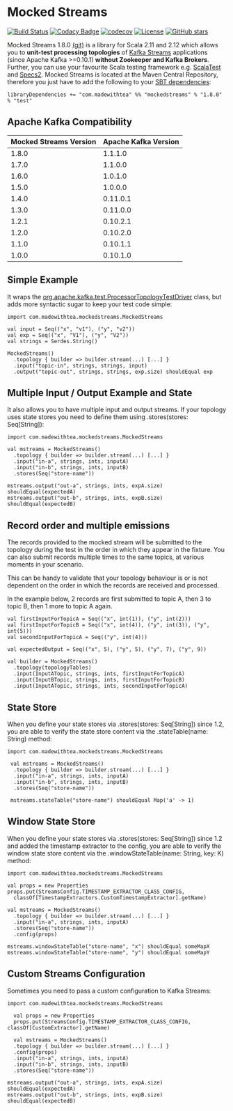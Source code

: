 # Mocked Streams 

[![Build Status](https://travis-ci.org/jpzk/mockedstreams.svg?branch=master)](https://travis-ci.org/jpzk/mockedstreams)   [![Codacy Badge](https://api.codacy.com/project/badge/Grade/8abac3d072e54fa3a13dc3da04754c7b)](https://www.codacy.com/app/jpzk/mockedstreams?utm_source=github.com&amp;utm_medium=referral&amp;utm_content=jpzk/mockedstreams&amp;utm_campaign=Badge_Grade)
[![codecov](https://codecov.io/gh/jpzk/mockedstreams/branch/master/graph/badge.svg)](https://codecov.io/gh/jpzk/mockedstreams) [![License](http://img.shields.io/:license-Apache%202-grey.svg)](http://www.apache.org/licenses/LICENSE-2.0.txt) [![GitHub stars](https://img.shields.io/github/stars/jpzk/mockedstreams.svg?style=flat)](https://github.com/jpzk/mockedstreams/stargazers) 


Mocked Streams 1.8.0 [(git)](https://github.com/jpzk/mockedstreams) is a library for Scala 2.11 and 2.12 which allows you to **unit-test processing topologies** of [Kafka Streams](https://kafka.apache.org/documentation#streams) applications (since Apache Kafka >=0.10.1) **without Zookeeper and Kafka Brokers**. Further, you can use your favourite Scala testing framework e.g. [ScalaTest](http://www.scalatest.org/) and [Specs2](https://etorreborre.github.io/specs2/). Mocked Streams is located at the Maven Central Repository, therefore you just have to add the following to your [SBT dependencies](http://www.scala-sbt.org/0.13/docs/Library-Dependencies.html):

    libraryDependencies += "com.madewithtea" %% "mockedstreams" % "1.8.0" % "test"

## Apache Kafka Compatibility

| Mocked Streams Version        | Apache Kafka Version           |
|------------- |-------------|
| 1.8.0      | 1.1.1.0 |
| 1.7.0      | 1.1.0.0 |
| 1.6.0      | 1.0.1.0 |
| 1.5.0      | 1.0.0.0 |
| 1.4.0      | 0.11.0.1 | 
| 1.3.0      | 0.11.0.0 | 
| 1.2.1      | 0.10.2.1 | 
| 1.2.0      | 0.10.2.0 | 
| 1.1.0      | 0.10.1.1 | 
| 1.0.0      | 0.10.1.0      |    


## Simple Example

It wraps the [org.apache.kafka.test.ProcessorTopologyTestDriver](https://github.com/apache/kafka/blob/trunk/streams/src/test/java/org/apache/kafka/test/ProcessorTopologyTestDriver.java) class, but adds more syntactic sugar to keep your test code simple:

    import com.madewithtea.mockedstreams.MockedStreams

    val input = Seq(("x", "v1"), ("y", "v2"))
    val exp = Seq(("x", "V1"), ("y", "V2"))
    val strings = Serdes.String()

    MockedStreams()
      .topology { builder => builder.stream(...) [...] }
      .input("topic-in", strings, strings, input)
      .output("topic-out", strings, strings, exp.size) shouldEqual exp

## Multiple Input / Output Example and State

It also allows you to have multiple input and output streams. If your topology uses state stores you need to define them using .stores(stores: Seq[String]):

    import com.madewithtea.mockedstreams.MockedStreams

    val mstreams = MockedStreams()
      .topology { builder => builder.stream(...) [...] }
      .input("in-a", strings, ints, inputA)
      .input("in-b", strings, ints, inputB)
      .stores(Seq("store-name"))

    mstreams.output("out-a", strings, ints, expA.size) shouldEqual(expectedA)
    mstreams.output("out-b", strings, ints, expB.size) shouldEqual(expectedB)

## Record order and multiple emissions

The records provided to the mocked stream will be submitted to the topology during the test in the order in which they appear in the fixture. You can also submit records multiple times to the same topics, at various moments in your scenario. 

This can be handy to validate that your topology behaviour is or is not dependent on the order in which the records are received and processed. 

In the example below, 2 records are first submitted to topic A, then 3 to topic B, then 1 more to topic A again. 

    val firstInputForTopicA = Seq(("x", int(1)), ("y", int(2)))
    val firstInputForTopicB = Seq(("x", int(4)), ("y", int(3)), ("y", int(5)))
    val secondInputForTopicA = Seq(("y", int(4)))

    val expectedOutput = Seq(("x", 5), ("y", 5), ("y", 7), ("y", 9))

    val builder = MockedStreams()
      .topology(topologyTables)
      .input(InputATopic, strings, ints, firstInputForTopicA)
      .input(InputBTopic, strings, ints, firstInputForTopicB)
      .input(InputATopic, strings, ints, secondInputForTopicA)

## State Store 

When you define your state stores via .stores(stores: Seq[String]) since 1.2, you are able to verify the state store content via the .stateTable(name: String) method:  

    import com.madewithtea.mockedstreams.MockedStreams

     val mstreams = MockedStreams()
      .topology { builder => builder.stream(...) [...] }
      .input("in-a", strings, ints, inputA)
      .input("in-b", strings, ints, inputB)
      .stores(Seq("store-name"))

     mstreams.stateTable("store-name") shouldEqual Map('a' -> 1) 

## Window State Store 

When you define your state stores via .stores(stores: Seq[String]) since 1.2 and added the timestamp extractor to the config, you are able to verify the window state store content via the .windowStateTable(name: String, key: K) method:  

    import com.madewithtea.mockedstreams.MockedStreams

    val props = new Properties
    props.put(StreamsConfig.TIMESTAMP_EXTRACTOR_CLASS_CONFIG,
      classOf[TimestampExtractors.CustomTimestampExtractor].getName)

    val mstreams = MockedStreams()
      .topology { builder => builder.stream(...) [...] }
      .input("in-a", strings, ints, inputA)
      .stores(Seq("store-name"))
      .config(props)

    mstreams.windowStateTable("store-name", "x") shouldEqual someMapX
    mstreams.windowStateTable("store-name", "y") shouldEqual someMapY

## Custom Streams Configuration

Sometimes you need to pass a custom configuration to Kafka Streams:

    import com.madewithtea.mockedstreams.MockedStreams

      val props = new Properties
      props.put(StreamsConfig.TIMESTAMP_EXTRACTOR_CLASS_CONFIG, classOf[CustomExtractor].getName)

      val mstreams = MockedStreams()
      .topology { builder => builder.stream(...) [...] }
      .config(props)
      .input("in-a", strings, ints, inputA)
      .input("in-b", strings, ints, inputB)
      .stores(Seq("store-name"))

    mstreams.output("out-a", strings, ints, expA.size) shouldEqual(expectedA)
    mstreams.output("out-b", strings, ints, expB.size) shouldEqual(expectedB)
 
